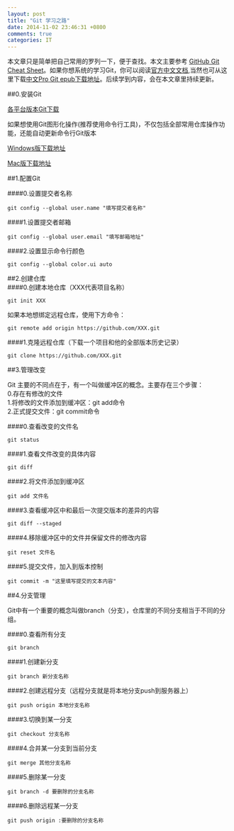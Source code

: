 ```yaml
---
layout: post
title: "Git 学习之路"
date: 2014-11-02 23:46:31 +0800
comments: true
categories: IT
---
```


本文章只是简单把自己常用的罗列一下，便于查找。本文主要参考 [GitHub Git Cheat Sheet](https://training.github.com/kit/downloads/github-git-cheat-sheet.pdf)。如果你想系统的学习Git，你可以阅读[官方中文文档](http://git-scm.com/doc),当然也可从这里下载[中文Pro Git epub下载地址](http://pan.baidu.com/s/1c0xUk3e)。后续学到内容，会在本文章里持续更新。  

##0.安装Git

[各平台版本Git下载](http://git-scm.com/downloads) 

如果想使用Git图形化操作(推荐使用命令行工具)，不仅包括全部常用仓库操作功能，还能自动更新命令行Git版本  

[Windows版下载地址](https://windows.github.com)   

[Mac版下载地址](https://mac.github.com)  

##1.配置Git   

####0.设置提交者名称
```
git config --global user.name "填写提交者名称"  
```
####1.设置提交者邮箱
```
git config --global user.email "填写邮箱地址"  
```
####2.设置显示命令行颜色  
```
git config --global color.ui auto
```

##2.创建仓库  
####0.创建本地仓库（XXX代表项目名称）  
```
git init XXX  
```
如果本地想绑定远程仓库，使用下方命令：  
```
git remote add origin https://github.com/XXX.git
```
####1.克隆远程仓库（下载一个项目和他的全部版本历史记录）  
```
git clone https://github.com/XXX.git
```


##3.管理改变

Git 主要的不同点在于，有一个叫做缓冲区的概念。主要存在三个步骤：  
0.存在有修改的文件  
1.将修改的文件添加到缓冲区：git add命令  
2.正式提交文件：git commit命令  

####0.查看改变的文件名  
```
git status
```
####1.查看文件改变的具体内容  
```
git diff
```
####2.将文件添加到缓冲区  
```
git add 文件名
```
####3.查看缓冲区中和最后一次提交版本的差异的内容  
```
git diff --staged
```
####4.移除缓冲区中的文件并保留文件的修改内容
```
git reset 文件名
```
####5.提交文件，加入到版本控制
```
git commit -m "这里填写提交的文本内容"
```
##4.分支管理

Git中有一个重要的概念叫做branch（分支），仓库里的不同分支相当于不同的分组。  

####0.查看所有分支
```
git branch
```
####1.创建新分支
```
git branch 新分支名称
```
####2.创建远程分支（远程分支就是将本地分支push到服务器上）
```
git push origin 本地分支名称
```
####3.切换到某一分支
```
git checkout 分支名称
```
####4.合并某一分支到当前分支
```
git merge 其他分支名称
```
####5.删除某一分支
```
git branch -d 要删除的分支名称
```
####6.删除远程某一分支
```
git push origin :要删除的分支名称
```